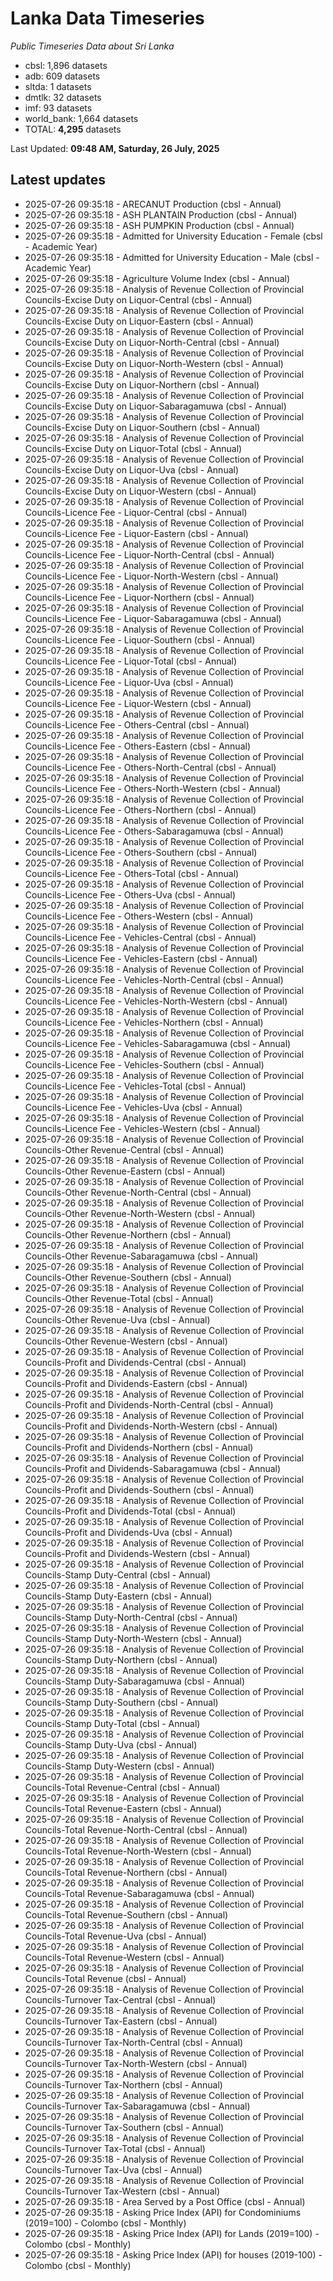 # Lanka Data Timeseries
*Public Timeseries Data about Sri Lanka*

* cbsl: 1,896 datasets
* adb: 609 datasets
* sltda: 1 datasets
* dmtlk: 32 datasets
* imf: 93 datasets
* world_bank: 1,664 datasets
* TOTAL: **4,295** datasets

Last Updated: **09:48 AM, Saturday, 26 July, 2025**

## Latest updates

* 2025-07-26 09:35:18 - ARECANUT Production (cbsl - Annual)
* 2025-07-26 09:35:18 - ASH PLANTAIN Production (cbsl - Annual)
* 2025-07-26 09:35:18 - ASH PUMPKIN Production (cbsl - Annual)
* 2025-07-26 09:35:18 - Admitted for University Education - Female (cbsl - Academic Year)
* 2025-07-26 09:35:18 - Admitted for University Education - Male (cbsl - Academic Year)
* 2025-07-26 09:35:18 - Agriculture Volume Index (cbsl - Annual)
* 2025-07-26 09:35:18 - Analysis of Revenue Collection of Provincial Councils-Excise Duty on Liquor-Central (cbsl - Annual)
* 2025-07-26 09:35:18 - Analysis of Revenue Collection of Provincial Councils-Excise Duty on Liquor-Eastern (cbsl - Annual)
* 2025-07-26 09:35:18 - Analysis of Revenue Collection of Provincial Councils-Excise Duty on Liquor-North-Central (cbsl - Annual)
* 2025-07-26 09:35:18 - Analysis of Revenue Collection of Provincial Councils-Excise Duty on Liquor-North-Western (cbsl - Annual)
* 2025-07-26 09:35:18 - Analysis of Revenue Collection of Provincial Councils-Excise Duty on Liquor-Northern (cbsl - Annual)
* 2025-07-26 09:35:18 - Analysis of Revenue Collection of Provincial Councils-Excise Duty on Liquor-Sabaragamuwa (cbsl - Annual)
* 2025-07-26 09:35:18 - Analysis of Revenue Collection of Provincial Councils-Excise Duty on Liquor-Southern (cbsl - Annual)
* 2025-07-26 09:35:18 - Analysis of Revenue Collection of Provincial Councils-Excise Duty on Liquor-Total (cbsl - Annual)
* 2025-07-26 09:35:18 - Analysis of Revenue Collection of Provincial Councils-Excise Duty on Liquor-Uva (cbsl - Annual)
* 2025-07-26 09:35:18 - Analysis of Revenue Collection of Provincial Councils-Excise Duty on Liquor-Western (cbsl - Annual)
* 2025-07-26 09:35:18 - Analysis of Revenue Collection of Provincial Councils-Licence Fee - Liquor-Central (cbsl - Annual)
* 2025-07-26 09:35:18 - Analysis of Revenue Collection of Provincial Councils-Licence Fee - Liquor-Eastern (cbsl - Annual)
* 2025-07-26 09:35:18 - Analysis of Revenue Collection of Provincial Councils-Licence Fee - Liquor-North-Central (cbsl - Annual)
* 2025-07-26 09:35:18 - Analysis of Revenue Collection of Provincial Councils-Licence Fee - Liquor-North-Western (cbsl - Annual)
* 2025-07-26 09:35:18 - Analysis of Revenue Collection of Provincial Councils-Licence Fee - Liquor-Northern (cbsl - Annual)
* 2025-07-26 09:35:18 - Analysis of Revenue Collection of Provincial Councils-Licence Fee - Liquor-Sabaragamuwa (cbsl - Annual)
* 2025-07-26 09:35:18 - Analysis of Revenue Collection of Provincial Councils-Licence Fee - Liquor-Southern (cbsl - Annual)
* 2025-07-26 09:35:18 - Analysis of Revenue Collection of Provincial Councils-Licence Fee - Liquor-Total (cbsl - Annual)
* 2025-07-26 09:35:18 - Analysis of Revenue Collection of Provincial Councils-Licence Fee - Liquor-Uva (cbsl - Annual)
* 2025-07-26 09:35:18 - Analysis of Revenue Collection of Provincial Councils-Licence Fee - Liquor-Western (cbsl - Annual)
* 2025-07-26 09:35:18 - Analysis of Revenue Collection of Provincial Councils-Licence Fee - Others-Central (cbsl - Annual)
* 2025-07-26 09:35:18 - Analysis of Revenue Collection of Provincial Councils-Licence Fee - Others-Eastern (cbsl - Annual)
* 2025-07-26 09:35:18 - Analysis of Revenue Collection of Provincial Councils-Licence Fee - Others-North-Central (cbsl - Annual)
* 2025-07-26 09:35:18 - Analysis of Revenue Collection of Provincial Councils-Licence Fee - Others-North-Western (cbsl - Annual)
* 2025-07-26 09:35:18 - Analysis of Revenue Collection of Provincial Councils-Licence Fee - Others-Northern (cbsl - Annual)
* 2025-07-26 09:35:18 - Analysis of Revenue Collection of Provincial Councils-Licence Fee - Others-Sabaragamuwa (cbsl - Annual)
* 2025-07-26 09:35:18 - Analysis of Revenue Collection of Provincial Councils-Licence Fee - Others-Southern (cbsl - Annual)
* 2025-07-26 09:35:18 - Analysis of Revenue Collection of Provincial Councils-Licence Fee - Others-Total (cbsl - Annual)
* 2025-07-26 09:35:18 - Analysis of Revenue Collection of Provincial Councils-Licence Fee - Others-Uva (cbsl - Annual)
* 2025-07-26 09:35:18 - Analysis of Revenue Collection of Provincial Councils-Licence Fee - Others-Western (cbsl - Annual)
* 2025-07-26 09:35:18 - Analysis of Revenue Collection of Provincial Councils-Licence Fee - Vehicles-Central (cbsl - Annual)
* 2025-07-26 09:35:18 - Analysis of Revenue Collection of Provincial Councils-Licence Fee - Vehicles-Eastern (cbsl - Annual)
* 2025-07-26 09:35:18 - Analysis of Revenue Collection of Provincial Councils-Licence Fee - Vehicles-North-Central (cbsl - Annual)
* 2025-07-26 09:35:18 - Analysis of Revenue Collection of Provincial Councils-Licence Fee - Vehicles-North-Western (cbsl - Annual)
* 2025-07-26 09:35:18 - Analysis of Revenue Collection of Provincial Councils-Licence Fee - Vehicles-Northern (cbsl - Annual)
* 2025-07-26 09:35:18 - Analysis of Revenue Collection of Provincial Councils-Licence Fee - Vehicles-Sabaragamuwa (cbsl - Annual)
* 2025-07-26 09:35:18 - Analysis of Revenue Collection of Provincial Councils-Licence Fee - Vehicles-Southern (cbsl - Annual)
* 2025-07-26 09:35:18 - Analysis of Revenue Collection of Provincial Councils-Licence Fee - Vehicles-Total (cbsl - Annual)
* 2025-07-26 09:35:18 - Analysis of Revenue Collection of Provincial Councils-Licence Fee - Vehicles-Uva (cbsl - Annual)
* 2025-07-26 09:35:18 - Analysis of Revenue Collection of Provincial Councils-Licence Fee - Vehicles-Western (cbsl - Annual)
* 2025-07-26 09:35:18 - Analysis of Revenue Collection of Provincial Councils-Other Revenue-Central (cbsl - Annual)
* 2025-07-26 09:35:18 - Analysis of Revenue Collection of Provincial Councils-Other Revenue-Eastern (cbsl - Annual)
* 2025-07-26 09:35:18 - Analysis of Revenue Collection of Provincial Councils-Other Revenue-North-Central (cbsl - Annual)
* 2025-07-26 09:35:18 - Analysis of Revenue Collection of Provincial Councils-Other Revenue-North-Western (cbsl - Annual)
* 2025-07-26 09:35:18 - Analysis of Revenue Collection of Provincial Councils-Other Revenue-Northern (cbsl - Annual)
* 2025-07-26 09:35:18 - Analysis of Revenue Collection of Provincial Councils-Other Revenue-Sabaragamuwa (cbsl - Annual)
* 2025-07-26 09:35:18 - Analysis of Revenue Collection of Provincial Councils-Other Revenue-Southern (cbsl - Annual)
* 2025-07-26 09:35:18 - Analysis of Revenue Collection of Provincial Councils-Other Revenue-Total (cbsl - Annual)
* 2025-07-26 09:35:18 - Analysis of Revenue Collection of Provincial Councils-Other Revenue-Uva (cbsl - Annual)
* 2025-07-26 09:35:18 - Analysis of Revenue Collection of Provincial Councils-Other Revenue-Western (cbsl - Annual)
* 2025-07-26 09:35:18 - Analysis of Revenue Collection of Provincial Councils-Profit and Dividends-Central (cbsl - Annual)
* 2025-07-26 09:35:18 - Analysis of Revenue Collection of Provincial Councils-Profit and Dividends-Eastern (cbsl - Annual)
* 2025-07-26 09:35:18 - Analysis of Revenue Collection of Provincial Councils-Profit and Dividends-North-Central (cbsl - Annual)
* 2025-07-26 09:35:18 - Analysis of Revenue Collection of Provincial Councils-Profit and Dividends-North-Western (cbsl - Annual)
* 2025-07-26 09:35:18 - Analysis of Revenue Collection of Provincial Councils-Profit and Dividends-Northern (cbsl - Annual)
* 2025-07-26 09:35:18 - Analysis of Revenue Collection of Provincial Councils-Profit and Dividends-Sabaragamuwa (cbsl - Annual)
* 2025-07-26 09:35:18 - Analysis of Revenue Collection of Provincial Councils-Profit and Dividends-Southern (cbsl - Annual)
* 2025-07-26 09:35:18 - Analysis of Revenue Collection of Provincial Councils-Profit and Dividends-Total (cbsl - Annual)
* 2025-07-26 09:35:18 - Analysis of Revenue Collection of Provincial Councils-Profit and Dividends-Uva (cbsl - Annual)
* 2025-07-26 09:35:18 - Analysis of Revenue Collection of Provincial Councils-Profit and Dividends-Western (cbsl - Annual)
* 2025-07-26 09:35:18 - Analysis of Revenue Collection of Provincial Councils-Stamp Duty-Central (cbsl - Annual)
* 2025-07-26 09:35:18 - Analysis of Revenue Collection of Provincial Councils-Stamp Duty-Eastern (cbsl - Annual)
* 2025-07-26 09:35:18 - Analysis of Revenue Collection of Provincial Councils-Stamp Duty-North-Central (cbsl - Annual)
* 2025-07-26 09:35:18 - Analysis of Revenue Collection of Provincial Councils-Stamp Duty-North-Western (cbsl - Annual)
* 2025-07-26 09:35:18 - Analysis of Revenue Collection of Provincial Councils-Stamp Duty-Northern (cbsl - Annual)
* 2025-07-26 09:35:18 - Analysis of Revenue Collection of Provincial Councils-Stamp Duty-Sabaragamuwa (cbsl - Annual)
* 2025-07-26 09:35:18 - Analysis of Revenue Collection of Provincial Councils-Stamp Duty-Southern (cbsl - Annual)
* 2025-07-26 09:35:18 - Analysis of Revenue Collection of Provincial Councils-Stamp Duty-Total (cbsl - Annual)
* 2025-07-26 09:35:18 - Analysis of Revenue Collection of Provincial Councils-Stamp Duty-Uva (cbsl - Annual)
* 2025-07-26 09:35:18 - Analysis of Revenue Collection of Provincial Councils-Stamp Duty-Western (cbsl - Annual)
* 2025-07-26 09:35:18 - Analysis of Revenue Collection of Provincial Councils-Total Revenue-Central (cbsl - Annual)
* 2025-07-26 09:35:18 - Analysis of Revenue Collection of Provincial Councils-Total Revenue-Eastern (cbsl - Annual)
* 2025-07-26 09:35:18 - Analysis of Revenue Collection of Provincial Councils-Total Revenue-North-Central (cbsl - Annual)
* 2025-07-26 09:35:18 - Analysis of Revenue Collection of Provincial Councils-Total Revenue-North-Western (cbsl - Annual)
* 2025-07-26 09:35:18 - Analysis of Revenue Collection of Provincial Councils-Total Revenue-Northern (cbsl - Annual)
* 2025-07-26 09:35:18 - Analysis of Revenue Collection of Provincial Councils-Total Revenue-Sabaragamuwa (cbsl - Annual)
* 2025-07-26 09:35:18 - Analysis of Revenue Collection of Provincial Councils-Total Revenue-Southern (cbsl - Annual)
* 2025-07-26 09:35:18 - Analysis of Revenue Collection of Provincial Councils-Total Revenue-Uva (cbsl - Annual)
* 2025-07-26 09:35:18 - Analysis of Revenue Collection of Provincial Councils-Total Revenue-Western (cbsl - Annual)
* 2025-07-26 09:35:18 - Analysis of Revenue Collection of Provincial Councils-Total Revenue (cbsl - Annual)
* 2025-07-26 09:35:18 - Analysis of Revenue Collection of Provincial Councils-Turnover Tax-Central (cbsl - Annual)
* 2025-07-26 09:35:18 - Analysis of Revenue Collection of Provincial Councils-Turnover Tax-Eastern (cbsl - Annual)
* 2025-07-26 09:35:18 - Analysis of Revenue Collection of Provincial Councils-Turnover Tax-North-Central (cbsl - Annual)
* 2025-07-26 09:35:18 - Analysis of Revenue Collection of Provincial Councils-Turnover Tax-North-Western (cbsl - Annual)
* 2025-07-26 09:35:18 - Analysis of Revenue Collection of Provincial Councils-Turnover Tax-Northern (cbsl - Annual)
* 2025-07-26 09:35:18 - Analysis of Revenue Collection of Provincial Councils-Turnover Tax-Sabaragamuwa (cbsl - Annual)
* 2025-07-26 09:35:18 - Analysis of Revenue Collection of Provincial Councils-Turnover Tax-Southern (cbsl - Annual)
* 2025-07-26 09:35:18 - Analysis of Revenue Collection of Provincial Councils-Turnover Tax-Total (cbsl - Annual)
* 2025-07-26 09:35:18 - Analysis of Revenue Collection of Provincial Councils-Turnover Tax-Uva (cbsl - Annual)
* 2025-07-26 09:35:18 - Analysis of Revenue Collection of Provincial Councils-Turnover Tax-Western (cbsl - Annual)
* 2025-07-26 09:35:18 - Area Served by a Post Office (cbsl - Annual)
* 2025-07-26 09:35:18 - Asking Price Index (API) for Condominiums (2019=100) - Colombo (cbsl - Monthly)
* 2025-07-26 09:35:18 - Asking Price Index (API) for Lands (2019=100) - Colombo (cbsl - Monthly)
* 2025-07-26 09:35:18 - Asking Price Index (API) for houses (2019-100) - Colombo (cbsl - Monthly)